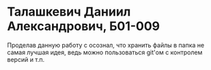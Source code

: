 # Талашкевич Даниил Александрович, Б01-009

Проделав данную работу с осознал, что хранить файлы в папка не самая лучшая идея, ведь можно пользоваться git'ом с контролем версий и т.п.